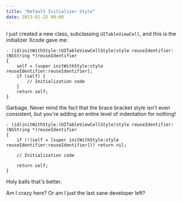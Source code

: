 ```yaml
---
title: "Default Initializer Style"
date: 2013-01-25 00:00
---
```


<p>I just created a new class, subclassing <code>UITableViewCell</code>, and this is the initializer Xcode gave me:</p>

<pre><code>- (id)initWithStyle:(UITableViewCellStyle)style reuseIdentifier:(NSString *)reuseIdentifier
{
    self = [super initWithStyle:style reuseIdentifier:reuseIdentifier];
    if (self) {
        // Initialization code
    }
    return self;
}
</code></pre>

<p>Garbage. Never mind the fact that the brace bracket style isn't even consistent, but you're adding an entire level of indentation for nothing!</p>

<pre><code>- (id)initWithStyle:(UITableViewCellStyle)style reuseIdentifier:(NSString *)reuseIdentifier
{
    if (!(self = [super initWithStyle:style reuseIdentifier:reuseIdentifier])) return nil;

    // Initialization code

    return self;
}
</code></pre>

<p>Holy balls that's better. </p>

<p>Am I crazy here? Or am I just the last sane developer left?</p>

<!-- more -->

